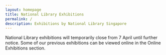 ```yaml
---
layout: homepage
title: National Library Exhibitions
permalink: /
description: Exhibitions by National Library Singapore
---
```

<!-- Type your notification here - the notification bar will not appear if this is empty. For other changes, refer to _data/homepage.yml to edit the homepage -->
National Library exhibitions will temporarily close from 7 April until further notice. Some of our previous exhibitions can be viewed online in the Online Exhibitions section.

